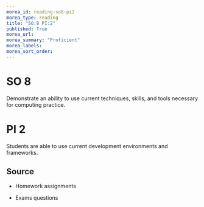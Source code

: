 ```yaml
---
morea_id: reading-so8-pi2
morea_type: reading
title: "SO:8 PI:2"
published: True
morea_url:
morea_summary: "Proficient"
morea_labels:
morea_sort_order:
---
```


# SO 8

Demonstrate an ability to use current techniques, skills, and tools necessary for computing practice.

# PI 2

Students are able to use current development environments and frameworks.

## Source

* Homework assignments

* Exams questions
